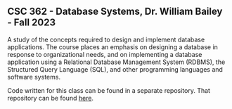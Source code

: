 ## CSC 362 - Database Systems, Dr. William Bailey - Fall 2023
A study of the concepts required to design and implement database applications. The course places an emphasis on designing a database in response to organizational needs, and on implementing a database application using a Relational Database Management System (RDBMS), the Structured Query Language (SQL), and other programming languages and software systems.

Code written for this class can be found in a separate repository. That repository can be found [here](https://github.com/cwhendrix/Hendrix-CSC-362).

